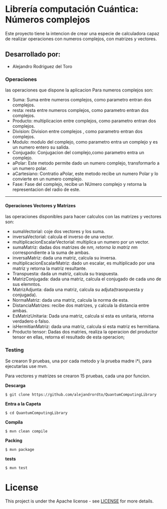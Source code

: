 # Librería computación Cuántica: Números complejos

Este proyecto tiene la intencion de crear una especie de calculadora capaz de realizar operaciones con numeros complejos, con matrizes y vectores.

## Desarrollado por: 

* Alejandro Rodriguez del Toro

### Operaciones

las operaciones que dispone la aplicacion Para numeros complejos son:

* Suma: Suma entre  numeros complejos, como parametro entran dos complejos.
* resta: resta entre numeros complejos, como parametro entran dos complejos.
* Producto: multiplicacion entre complejos, como parametro entran dos complejos.
* Division: Division entre complejos , como parametro entran dos complejos.
* Modulo: modulo del complejo, como parametro entra un complejo y es un numero entero su salida.
* Conjugado: Conjugacion del complejo,como parametro entra un complejo.
* aPolar: Este metodo permite dado un numero complejo, transformarlo a un numero polar.
* aCartesiano: Contratio aPolar, este metodo recibe un numero Polar y lo convierte en un numero complejo.
* Fase: Fase del complejo, recibe un NUmero complejo y retorna la representacion del radio de este.

-----------
 #### Operaciones Vectores y Matrizes
las operaciones disponibles para hacer calculos con las matrizes y vectores son:

* sumaVectorial: coje dos vectores y los suma.
* inversaVectorial: calcula el inverso de una vector.
* multiplicacionEscalarVectorial: multiplica un numero por un vector.
* sumaMatriz: dadas dos matrizes de n*m, retorna la matriz n*m correspondiente a la suma de ambas.
* inversaMatriz: dada una matriz, calcula su inversa.
* multiplicacionEscalarMatriz: dado un escalar, es multiplicado por una matriz y retorna la matriz resultante.
* Transpuesta: dada un matriz, calcula su traspuesta.
* MatrizConjugada: dada una matriz, calcula el conjugado de cada uno de sus elemntos.
* MatrizAdjunta: dada una matriz, calcula su adjuta(trasnpuesta y conjugada).
* NormaMatriz: dada una matriz, calcula la norma de esta.
* DistanciaMatrizes: recibe dos matrizes, y calcula la distancia entre ambas.
* EsMatrizUnitaria: Dada una matriz, calcula si esta es unitaria, retorna verdadero o falso.
* isHermitianMatriz: dada una matriz, calcula si esta matriz es hermitiana.
* Producto tensor: Dadas dos matries, realiza la operacion del productor tensor en ellas, retorna el resultado de esta operacion;

### Testing

Se crearon 9 pruebas, una por cada metodo y la prueba madre i*i, para ejecutarlas use mvn.

Para vectores y matrizes se crearon 15 pruebas, cada una por funcion.

**Descarga**
```
$ git clone https://github.com/alejandrordto/QuantumComputingLibrary
```
**Entra a la Capeta**
```
$ cd QuantumComputingLibrary
```

**Compila**
```
$ mvn clean compile
```
**Packing**
```
$ mvn package
```
**tests**
```
$ mvn test
```


# License
This project is under the Apache license - see [LICENSE](LICENSE.txt) for more details.
